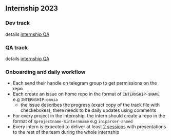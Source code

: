 ## Internship 2023

### Dev track
details [internship QA](./internship-dev-2023.md)


### QA track

details [internship QA](./internship-qa-2023.md)


### Onboarding and daily workflow

- Each send their handle on telegram group to get permissions on the repo
- Each create an issue on home repo in the format of `INTERNSHIP-$NAME` e.g `INTERNSHIP-omnia`
  - the issue describes the progress (exact copy of the track file with checkeboxes), there needs to be daily updates using comments
- For every project in the internship, the intern should create a repo in the format of `$projectname-$internname` e.g `iniparser-ahmed`
- Every intern is expected to deliver at least [2 sessions](./sessionsideas.md) with presentations to the rest of the team during the whole internship


